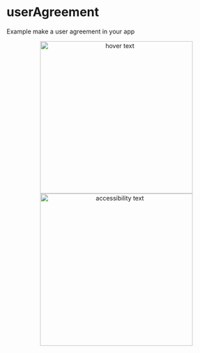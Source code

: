 # userAgreement
Example make a user agreement in your app


<p align="center">
  <img src="![Screenshot](Potrait.png)" width="350" title="hover text">
  <img src="![Screenshot](Lanscape.png)e" width="350" alt="accessibility text">
</p>




